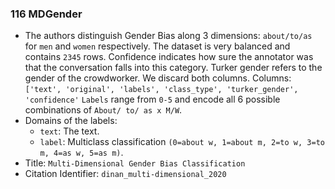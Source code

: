 ### 116 MDGender
- The authors distinguish Gender Bias along 3 dimensions: `about/to/as` for `men` and `women` respectively.
The dataset is very balanced and contains `2345` rows.
Confidence indicates how sure the annotator was that the conversation falls into this category.
Turker gender refers to the gender of the crowdworker. We discard both columns.
Columns: `['text', 'original', 'labels', 'class_type', 'turker_gender', 'confidence'`
`Labels` range from `0-5` and encode all 6 possible combinations of `About/ to/ as x M/W`.
- Domains of the labels:
  - `text`: The text.
  - `label`: Multiclass classification `(0=about w, 1=about m, 2=to w, 3=to m, 4=as w, 5=as m)`.
- Title: `Multi-Dimensional Gender Bias Classification`
- Citation Identifier: `dinan_multi-dimensional_2020`